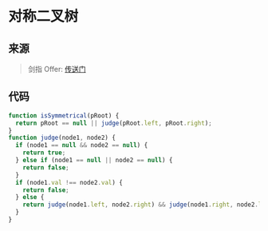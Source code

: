 # 对称二叉树

## 来源

> 剑指 Offer: [传送门](https://leetcode-cn.com/problems/dui-cheng-de-er-cha-shu-lcof/)

## 代码

```js
function isSymmetrical(pRoot) {
  return pRoot == null || judge(pRoot.left, pRoot.right);
}
function judge(node1, node2) {
  if (node1 == null && node2 == null) {
    return true;
  } else if (node1 == null || node2 == null) {
    return false;
  }
  if (node1.val !== node2.val) {
    return false;
  } else {
    return judge(node1.left, node2.right) && judge(node1.right, node2.left);
  }
}
```
